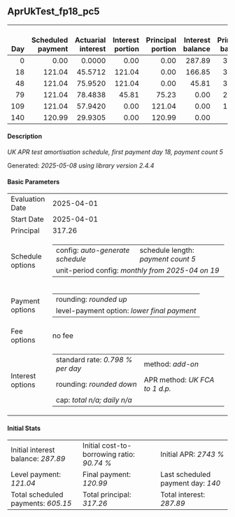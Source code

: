 <h2>AprUkTest_fp18_pc5</h2>
<table>
    <thead style="vertical-align: bottom;">
        <th style="text-align: right;">Day</th>
        <th style="text-align: right;">Scheduled payment</th>
        <th style="text-align: right;">Actuarial interest</th>
        <th style="text-align: right;">Interest portion</th>
        <th style="text-align: right;">Principal portion</th>
        <th style="text-align: right;">Interest balance</th>
        <th style="text-align: right;">Principal balance</th>
        <th style="text-align: right;">Total actuarial interest</th>
        <th style="text-align: right;">Total interest</th>
        <th style="text-align: right;">Total principal</th>
    </thead>
    <tr style="text-align: right;">
        <td class="ci00">0</td>
        <td class="ci01" style="white-space: nowrap;">0.00</td>
        <td class="ci02">0.0000</td>
        <td class="ci03">0.00</td>
        <td class="ci04">0.00</td>
        <td class="ci05">287.89</td>
        <td class="ci06">317.26</td>
        <td class="ci07">0.0000</td>
        <td class="ci08">0.00</td>
        <td class="ci09">0.00</td>
    </tr>
    <tr style="text-align: right;">
        <td class="ci00">18</td>
        <td class="ci01" style="white-space: nowrap;">121.04</td>
        <td class="ci02">45.5712</td>
        <td class="ci03">121.04</td>
        <td class="ci04">0.00</td>
        <td class="ci05">166.85</td>
        <td class="ci06">317.26</td>
        <td class="ci07">45.5712</td>
        <td class="ci08">121.04</td>
        <td class="ci09">0.00</td>
    </tr>
    <tr style="text-align: right;">
        <td class="ci00">48</td>
        <td class="ci01" style="white-space: nowrap;">121.04</td>
        <td class="ci02">75.9520</td>
        <td class="ci03">121.04</td>
        <td class="ci04">0.00</td>
        <td class="ci05">45.81</td>
        <td class="ci06">317.26</td>
        <td class="ci07">121.5233</td>
        <td class="ci08">242.08</td>
        <td class="ci09">0.00</td>
    </tr>
    <tr style="text-align: right;">
        <td class="ci00">79</td>
        <td class="ci01" style="white-space: nowrap;">121.04</td>
        <td class="ci02">78.4838</td>
        <td class="ci03">45.81</td>
        <td class="ci04">75.23</td>
        <td class="ci05">0.00</td>
        <td class="ci06">242.03</td>
        <td class="ci07">200.0070</td>
        <td class="ci08">287.89</td>
        <td class="ci09">75.23</td>
    </tr>
    <tr style="text-align: right;">
        <td class="ci00">109</td>
        <td class="ci01" style="white-space: nowrap;">121.04</td>
        <td class="ci02">57.9420</td>
        <td class="ci03">0.00</td>
        <td class="ci04">121.04</td>
        <td class="ci05">0.00</td>
        <td class="ci06">120.99</td>
        <td class="ci07">257.9490</td>
        <td class="ci08">287.89</td>
        <td class="ci09">196.27</td>
    </tr>
    <tr style="text-align: right;">
        <td class="ci00">140</td>
        <td class="ci01" style="white-space: nowrap;">120.99</td>
        <td class="ci02">29.9305</td>
        <td class="ci03">0.00</td>
        <td class="ci04">120.99</td>
        <td class="ci05">0.00</td>
        <td class="ci06">0.00</td>
        <td class="ci07">287.8795</td>
        <td class="ci08">287.89</td>
        <td class="ci09">317.26</td>
    </tr>
</table>
<h4>Description</h4>
<p><i>UK APR test amortisation schedule, first payment day 18, payment count 5</i></p>
<p>Generated: <i>2025-05-08 using library version 2.4.4</i></p>
<h4>Basic Parameters</h4>
<table>
    <tr>
        <td>Evaluation Date</td>
        <td>2025-04-01</td>
    </tr>
    <tr>
        <td>Start Date</td>
        <td>2025-04-01</td>
    </tr>
    <tr>
        <td>Principal</td>
        <td>317.26</td>
    </tr>
    <tr>
        <td>Schedule options</td>
        <td>
            <table>
                <tr>
                    <td>config: <i>auto-generate schedule</i></td>
                    <td>schedule length: <i><i>payment count</i> 5</i></td>
                </tr>
                <tr>
                    <td colspan="2" style="white-space: nowrap;">unit-period config: <i>monthly from 2025-04 on 19</i></td>
                </tr>
            </table>
        </td>
    </tr>
    <tr>
        <td>Payment options</td>
        <td>
            <table>
                <tr>
                    <td>rounding: <i>rounded up</i></td>
                </tr>
                <tr>
                    <td>level-payment option: <i>lower&nbsp;final&nbsp;payment</i></td>
                </tr>
            </table>
        </td>
    </tr>
    <tr>
        <td>Fee options</td>
        <td>no fee
        </td>
    </tr>
    <tr>
        <td>Interest options</td>
        <td>
            <table>
                <tr>
                    <td>standard rate: <i>0.798 % per day</i></td>
                    <td>method: <i>add-on</i></td>
                </tr>
                <tr>
                    <td>rounding: <i>rounded down</i></td>
                    <td>APR method: <i>UK FCA to 1 d.p.</i></td>
                </tr>
                <tr>
                    <td colspan="2">cap: <i>total <i>n/a</i>; daily <i>n/a</i></td>
                </tr>
            </table>
        </td>
    </tr>
</table>
<h4>Initial Stats</h4>
<table>
    <tr>
        <td>Initial interest balance: <i>287.89</i></td>
        <td>Initial cost-to-borrowing ratio: <i>90.74 %</i></td>
        <td>Initial APR: <i>2743 %</i></td>
    </tr>
    <tr>
        <td>Level payment: <i>121.04</i></td>
        <td>Final payment: <i>120.99</i></td>
        <td>Last scheduled payment day: <i>140</i></td>
    </tr>
    <tr>
        <td>Total scheduled payments: <i>605.15</i></td>
        <td>Total principal: <i>317.26</i></td>
        <td>Total interest: <i>287.89</i></td>
    </tr>
</table>